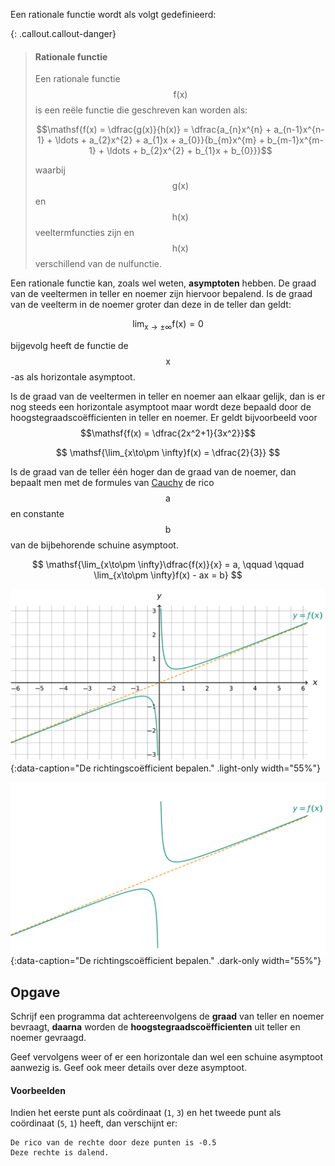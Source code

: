 Een rationale functie wordt als volgt gedefinieerd:

{: .callout.callout-danger}
> #### Rationale functie
> Een rationale functie $$\mathsf{f(x)}$$ is een reële functie die geschreven kan worden als:
>
> $$\mathsf{f(x) = \dfrac{g(x)}{h(x)} = \dfrac{a_{n}x^{n} + a_{n-1}x^{n-1} + \ldots + a_{2}x^{2} + a_{1}x + a_{0}}{b_{m}x^{m} + b_{m-1}x^{m-1} + \ldots + b_{2}x^{2} + b_{1}x + b_{0}}}$$
>
> waarbij $$\mathsf{g(x)}$$ en $$\mathsf{h(x)}$$ veeltermfuncties zijn en $$\mathsf{h(x)}$$ verschillend van de nulfunctie.


Een rationale functie kan, zoals wel weten, **asymptoten** hebben. De graad van de veeltermen in teller en noemer zijn hiervoor bepalend. Is de graad van de veelterm in de noemer groter dan deze in de teller dan geldt:

$$\mathsf{\lim_{x\to\pm \infty}f(x) = 0}$$

bijgevolg heeft de functie de $$\mathsf{x}$$-as als horizontale asymptoot.

Is de graad van de veeltermen in teller en noemer aan elkaar gelijk, dan is er nog steeds een horizontale asymptoot maar wordt deze bepaald door de hoogstegraadscoëfficienten in teller en noemer. Er geldt bijvoorbeeld voor $$\mathsf{f(x) = \dfrac{2x^2+1}{3x^2}}$$ 

$$
\mathsf{\lim_{x\to\pm \infty}f(x) = \dfrac{2}{3}}
$$

Is de graad van de teller één hoger dan de graad van de noemer, dan bepaalt men met de formules van <a href="https://nl.wikipedia.org/wiki/Augustin_Louis_Cauchy" target="_blank">Cauchy</a> de rico $$\mathsf{a}$$ en constante $$\mathsf{b}$$ van de bijbehorende schuine asymptoot.

$$
\mathsf{\lim_{x\to\pm \infty}\dfrac{f(x)}{x} = a, \qquad \qquad \lim_{x\to\pm \infty}f(x) - ax = b}
$$

![De richtingscoëfficient bepalen.](media/image.png "De richtingscoëfficient bepalen."){:data-caption="De richtingscoëfficient bepalen." .light-only width="55%"}

![De richtingscoëfficient bepalen.](media/image_dark.png "EDe richtingscoëfficient bepalen."){:data-caption="De richtingscoëfficient bepalen." .dark-only width="55%"}

## Opgave
Schrijf een programma dat achtereenvolgens de **graad** van teller en noemer bevraagt, **daarna** worden de **hoogstegraadscoëfficienten** uit teller en noemer gevraagd.

Geef vervolgens weer of er een horizontale dan wel een schuine asymptoot aanwezig is. Geef ook meer details over deze asymptoot.

#### Voorbeelden
Indien het eerste punt als coördinaat (`1`, `3`) en het tweede punt als coördinaat (`5`, `1`) heeft, dan verschijnt er:
```
De rico van de rechte door deze punten is -0.5
Deze rechte is dalend.
```